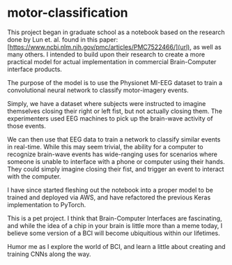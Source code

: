# motor-classification
This project began in graduate school as a notebook based on the research done by Lun et. al. found in this paper: [https://www.ncbi.nlm.nih.gov/pmc/articles/PMC7522466/](url), as well as many others. I intended to build upon their research to create a more practical model for actual implementation in commercial Brain-Computer interface products. 

The purpose of the model is to use the Physionet MI-EEG dataset to train a convolutional neural network to classify motor-imagery events.

Simply, we have a dataset where subjects were instructed to imagine themselves closing their right or left fist, but not actually closing them. The experimenters used EEG machines to pick up the brain-wave activity of those events.

We can then use that EEG data to train a network to classify similar events in real-time. While this may seem trivial, the ability for a computer to recognize brain-wave events has wide-ranging uses for scenarios where someone is unable to interface with a phone or computer using their hands. They could simply imagine closing their fist, and trigger an event to interact with the computer.

I have since started fleshing out the notebook into a proper model to be trained and deployed via AWS, and have refactored the previous Keras implementation to PyTorch. 

This is a pet project. I think that Brain-Computer Interfaces are fascinating, and while the idea of a chip in your brain is little more than a meme today, I believe some version of a BCI will become ubiquitious within our lifetimes.

Humor me as I explore the world of BCI, and learn a little about creating and training CNNs along the way. 
